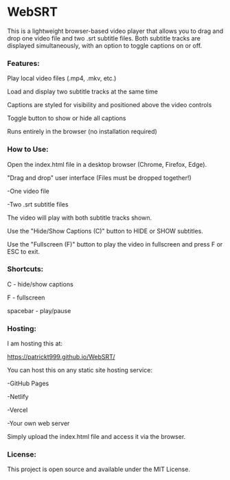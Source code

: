 # WebSRT

This is a lightweight browser-based video player that allows you to drag and drop one video file and two .srt subtitle files. Both subtitle tracks are displayed simultaneously, with an option to toggle captions on or off.


### Features:

Play local video files (.mp4, .mkv, etc.)

Load and display two subtitle tracks at the same time

Captions are styled for visibility and positioned above the video controls

Toggle button to show or hide all captions

Runs entirely in the browser (no installation required)


### How to Use:

Open the index.html file in a desktop browser (Chrome, Firefox, Edge).

"Drag and drop" user interface (Files must be dropped together!)

-One video file

-Two .srt subtitle files


The video will play with both subtitle tracks shown.

Use the "Hide/Show Captions (C)" button to HIDE or SHOW subtitles.

Use the "Fullscreen (F)" button to play the video in fullscreen and press F or ESC to exit.


### Shortcuts:

C - hide/show captions

F - fullscreen

spacebar - play/pause


### Hosting:

I am hosting this at:

https://patrickt999.github.io/WebSRT/

You can host this on any static site hosting service:

-GitHub Pages

-Netlify

-Vercel

-Your own web server

Simply upload the index.html file and access it via the browser.



### License:

This project is open source and available under the MIT License.

